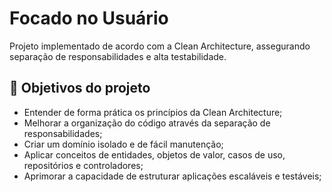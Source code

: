 # Focado no Usuário

Projeto implementado de acordo com a Clean Architecture, assegurando separação de responsabilidades e alta testabilidade.

## 🔨 Objetivos do projeto

- Entender de forma prática os princípios da Clean Architecture;
- Melhorar a organização do código através da separação de responsabilidades;
- Criar um domínio isolado e de fácil manutenção;
- Aplicar conceitos de entidades, objetos de valor, casos de uso, repositórios e controladores;
- Aprimorar a capacidade de estruturar aplicações escaláveis e testáveis;


